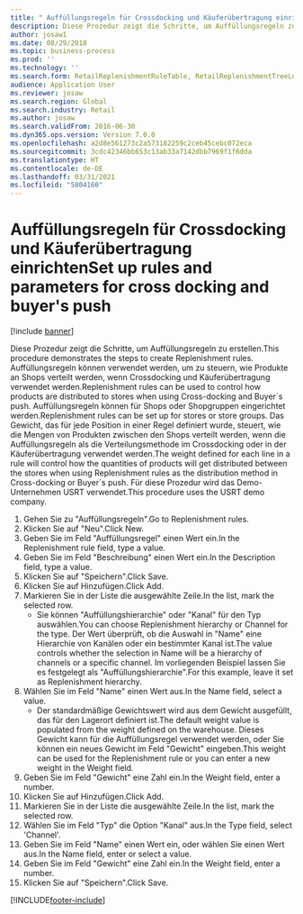 ```yaml
---
title: " Auffüllungsregeln für Crossdocking und Käuferübertragung einrichten"
description: Diese Prozedur zeigt die Schritte, um Auffüllungsregeln zu erstellen.
author: josaw1
ms.date: 08/29/2018
ms.topic: business-process
ms.prod: ''
ms.technology: ''
ms.search.form: RetailReplenishmentRuleTable, RetailReplenishmentTreeLookup
audience: Application User
ms.reviewer: josaw
ms.search.region: Global
ms.search.industry: Retail
ms.author: josaw
ms.search.validFrom: 2016-06-30
ms.dyn365.ops.version: Version 7.0.0
ms.openlocfilehash: a2d8e561273c2a573182259c2ceb45cebc072eca
ms.sourcegitcommit: 3cdc42346bb653c13ab33a7142dbb7969f1f6dda
ms.translationtype: HT
ms.contentlocale: de-DE
ms.lasthandoff: 03/31/2021
ms.locfileid: "5804160"
---
```

# <a name="set-up-rules-and-parameters-for-cross-docking-and-buyers-push"></a><span data-ttu-id="eab9c-103"> Auffüllungsregeln für Crossdocking und Käuferübertragung einrichten</span><span class="sxs-lookup"><span data-stu-id="eab9c-103">Set up rules and parameters for cross docking and buyer's push</span></span>

[!include [banner](../includes/banner.md)]

<span data-ttu-id="eab9c-104">Diese Prozedur zeigt die Schritte, um Auffüllungsregeln zu erstellen.</span><span class="sxs-lookup"><span data-stu-id="eab9c-104">This procedure demonstrates the steps to create Replenishment rules.</span></span> <span data-ttu-id="eab9c-105">Auffüllungsregeln können verwendet werden, um zu steuern, wie Produkte an Shops verteilt werden, wenn Crossdocking und Käuferübertragung verwendet werden.</span><span class="sxs-lookup"><span data-stu-id="eab9c-105">Replenishment rules can be used to control how products are distributed to stores when using Cross-docking and Buyer´s push.</span></span> <span data-ttu-id="eab9c-106">Auffüllungsregeln können für Shops oder Shopgruppen eingerichtet werden.</span><span class="sxs-lookup"><span data-stu-id="eab9c-106">Replenishment rules can be set up for stores or store groups.</span></span> <span data-ttu-id="eab9c-107">Das Gewicht, das für jede Position in einer Regel definiert wurde, steuert, wie die Mengen von Produkten zwischen den Shops verteilt werden, wenn die Auffüllungsregeln als die Verteilungsmethode im Crossdocking oder in der Käuferübertragung verwendet werden.</span><span class="sxs-lookup"><span data-stu-id="eab9c-107">The weight defined for each line in a rule will control how the quantities of products will get distributed between the stores when using Replenishment rules as the distribution method in Cross-docking or Buyer´s push.</span></span> <span data-ttu-id="eab9c-108">Für diese Prozedur wird das Demo-Unternehmen USRT verwendet.</span><span class="sxs-lookup"><span data-stu-id="eab9c-108">This procedure uses the USRT demo company.</span></span>

1. <span data-ttu-id="eab9c-109">Gehen Sie zu "Auffüllungsregeln".</span><span class="sxs-lookup"><span data-stu-id="eab9c-109">Go to Replenishment rules.</span></span>
2. <span data-ttu-id="eab9c-110">Klicken Sie auf "Neu".</span><span class="sxs-lookup"><span data-stu-id="eab9c-110">Click New.</span></span>
3. <span data-ttu-id="eab9c-111">Geben Sie im Feld "Auffüllungsregel" einen Wert ein.</span><span class="sxs-lookup"><span data-stu-id="eab9c-111">In the Replenishment rule field, type a value.</span></span>
4. <span data-ttu-id="eab9c-112">Geben Sie im Feld "Beschreibung" einen Wert ein.</span><span class="sxs-lookup"><span data-stu-id="eab9c-112">In the Description field, type a value.</span></span>
5. <span data-ttu-id="eab9c-113">Klicken Sie auf "Speichern".</span><span class="sxs-lookup"><span data-stu-id="eab9c-113">Click Save.</span></span>
6. <span data-ttu-id="eab9c-114">Klicken Sie auf Hinzufügen.</span><span class="sxs-lookup"><span data-stu-id="eab9c-114">Click Add.</span></span>
7. <span data-ttu-id="eab9c-115">Markieren Sie in der Liste die ausgewählte Zeile.</span><span class="sxs-lookup"><span data-stu-id="eab9c-115">In the list, mark the selected row.</span></span>
    * <span data-ttu-id="eab9c-116">Sie können "Auffüllungshierarchie" oder "Kanal" für den Typ auswählen.</span><span class="sxs-lookup"><span data-stu-id="eab9c-116">You can choose Replenishment hierarchy or Channel for the type.</span></span> <span data-ttu-id="eab9c-117">Der Wert überprüft, ob die Auswahl in "Name" eine Hierarchie von Kanälen oder ein bestimmter Kanal ist.</span><span class="sxs-lookup"><span data-stu-id="eab9c-117">The value controls whether the selection in Name will be a hierarchy of channels or a specific channel.</span></span>  <span data-ttu-id="eab9c-118">Im vorliegenden Beispiel lassen Sie es festgelegt als "Auffüllungshierarchie".</span><span class="sxs-lookup"><span data-stu-id="eab9c-118">For this example, leave it set as Replenishment hierarchy.</span></span>  
8. <span data-ttu-id="eab9c-119">Wählen Sie im Feld "Name" einen Wert aus.</span><span class="sxs-lookup"><span data-stu-id="eab9c-119">In the Name field, select a value.</span></span>
    * <span data-ttu-id="eab9c-120">Der standardmäßige Gewichtswert wird aus dem Gewicht ausgefüllt, das für den Lagerort definiert ist.</span><span class="sxs-lookup"><span data-stu-id="eab9c-120">The default weight value is populated from the weight defined on the warehouse.</span></span>  <span data-ttu-id="eab9c-121">Dieses Gewicht kann für die Auffüllungsregel verwendet werden, oder Sie können ein neues Gewicht im Feld "Gewicht" eingeben.</span><span class="sxs-lookup"><span data-stu-id="eab9c-121">This weight can be used for the Replenishment rule or you can enter a new weight in the Weight field.</span></span>  
9. <span data-ttu-id="eab9c-122">Geben Sie im Feld "Gewicht" eine Zahl ein.</span><span class="sxs-lookup"><span data-stu-id="eab9c-122">In the Weight field, enter a number.</span></span>
10. <span data-ttu-id="eab9c-123">Klicken Sie auf Hinzufügen.</span><span class="sxs-lookup"><span data-stu-id="eab9c-123">Click Add.</span></span>
11. <span data-ttu-id="eab9c-124">Markieren Sie in der Liste die ausgewählte Zeile.</span><span class="sxs-lookup"><span data-stu-id="eab9c-124">In the list, mark the selected row.</span></span>
12. <span data-ttu-id="eab9c-125">Wählen Sie im Feld "Typ" die Option "Kanal" aus.</span><span class="sxs-lookup"><span data-stu-id="eab9c-125">In the Type field, select 'Channel'.</span></span>
13. <span data-ttu-id="eab9c-126">Geben Sie im Feld "Name" einen Wert ein, oder wählen Sie einen Wert aus.</span><span class="sxs-lookup"><span data-stu-id="eab9c-126">In the Name field, enter or select a value.</span></span>
14. <span data-ttu-id="eab9c-127">Geben Sie im Feld "Gewicht" eine Zahl ein.</span><span class="sxs-lookup"><span data-stu-id="eab9c-127">In the Weight field, enter a number.</span></span>
15. <span data-ttu-id="eab9c-128">Klicken Sie auf "Speichern".</span><span class="sxs-lookup"><span data-stu-id="eab9c-128">Click Save.</span></span>



[!INCLUDE[footer-include](../../includes/footer-banner.md)]
